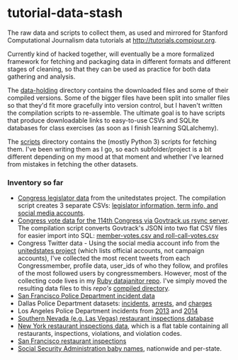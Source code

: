 # tutorial-data-stash

The raw data and scripts to collect them, as used and mirrored for Stanford Computational Journalism data tutorials at http://tutorials.compjour.org.

Currently kind of hacked together, will eventually be a more formalized framework for fetching and packaging data in different formats and different stages of cleaning, so that they can be used as practice for both data gathering and analysis.

The [data-holding](data-holding/) directory contains the downloaded files and some of their compiled versions. Some of the bigger files have been split into smaller files so that they'd fit more gracefully into version control, but I haven't written the compilation scripts to re-assemble. The ultimate goal is to have scripts that produce downloadable links to easy-to-use CSVs and SQLite databases for class exercises (as soon as I finish learning SQLalchemy).

The [scripts](scripts/) directory contains the (mostly Python 3) scripts for fetching them. I've been writing them as I go, so each subfolder/project is a bit different depending on my mood at that moment and whether I've learned from mistakes in fetching the other datasets.

### Inventory so far

- [Congress legislator data](https://github.com/unitedstates/congress-legislators) from the unitedstates project. The compilation script creates 3 separate CSVs: [legislator information, term info, and social media accounts](data-holding/congress/legislators/compiled/).
- [Congress vote data for the 114th Congress via Govtrack.us rsync server](https://www.govtrack.us/developers/data). The compilation script converts Govtrack's JSON into two flat CSV files for easier import into SQL: [member-votes.csv and roll-call-votes.csv](data-holding/congress/votes/compiled/)
- Congress Twitter data - Using the social media account info from the [unitedstates project](https://github.com/unitedstates/congress-legislators) (which lists official accounts, not campaign accounts), I've collected the most recent tweets from each Congressmember, profile data, user_ids of who they follow, and profiles of the most followed users by congressmembers. However, most of the collecting code lives in my [Ruby datajanitor repo](https://github.com/datajanitor/diaries). I've simply moved the resulting data files to this _repo's_ [compiled directory](data-holding/twitter/congress/compiled/).
- [San Francisco Police Department incident data](https://data.sfgov.org/Public-Safety/SFPD-Incidents-from-1-January-2003/tmnf-yvry)
- Dallas Police Department datasets: [incidents](https://www.dallasopendata.com/Police/Dallas-Police-Public-Data-RMS-Incidents/tbnj-w5hb), [arrests](https://www.dallasopendata.com/Police/Dallas-Police-Public-Data-RMS-Arrest/r4wm-ig9m), and [charges](https://www.dallasopendata.com/Police/Dallas-Police-Public-Data-RMS-Arrest-Charge/uzgk-dxyv)
- Los Angeles Police Department incidents from [2013](https://data.lacity.org/A-Safe-City/LAPD-Crime-and-Collision-Raw-Data-for-2013/iatr-8mqm) and [2014](https://data.lacity.org/A-Safe-City/LAPD-Crime-and-Collision-Raw-Data-2014/eta5-h8qx)
- [Southern Nevada (e.g. Las Vegas) restaurant inspections database](http://www.southernnevadahealthdistrict.org/restaurants/inspect-downloads.php
)
- [New York restaurant inspections data](https://data.cityofnewyork.us/Health/DOHMH-New-York-City-Restaurant-Inspection-Results/43nn-pn8j), which is a flat table containing all restaurants, inspections, violations, and violation codes.
- [San Francisco restaurant inspections](https://extxfer.sfdph.org/food/)
- [Social Security Administration baby names](http://www.ssa.gov/oact/babynames/limits.html), nationwide and per-state.

